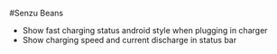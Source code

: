 #Senzu Beans

* Show fast charging status android style when plugging in charger
* Show charging speed and current discharge in status bar


